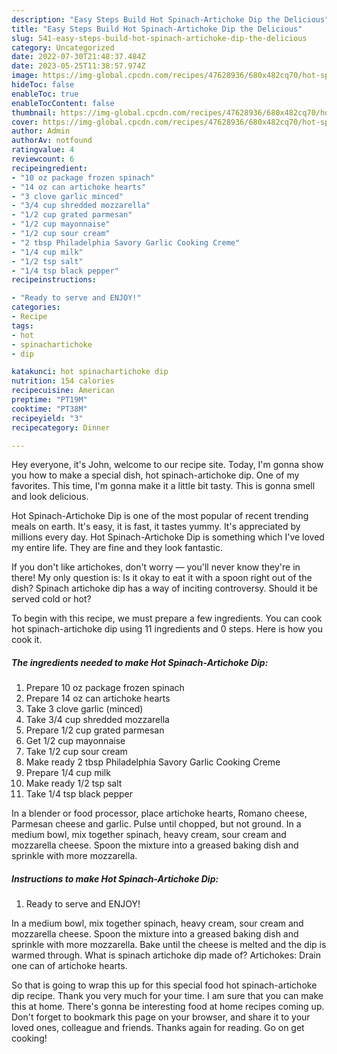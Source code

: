 ```yaml
---
description: "Easy Steps Build Hot Spinach-Artichoke Dip the Delicious"
title: "Easy Steps Build Hot Spinach-Artichoke Dip the Delicious"
slug: 541-easy-steps-build-hot-spinach-artichoke-dip-the-delicious
category: Uncategorized
date: 2022-07-30T21:48:37.484Z
date: 2023-05-25T11:38:57.974Z
image: https://img-global.cpcdn.com/recipes/47628936/680x482cq70/hot-spinach-artichoke-dip-recipe-main-photo.jpg
hideToc: false
enableToc: true
enableTocContent: false
thumbnail: https://img-global.cpcdn.com/recipes/47628936/680x482cq70/hot-spinach-artichoke-dip-recipe-main-photo.jpg
cover: https://img-global.cpcdn.com/recipes/47628936/680x482cq70/hot-spinach-artichoke-dip-recipe-main-photo.jpg
author: Admin
authorAv: notfound
ratingvalue: 4
reviewcount: 6
recipeingredient:
- "10 oz package frozen spinach"
- "14 oz can artichoke hearts"
- "3 clove garlic minced"
- "3/4 cup shredded mozzarella"
- "1/2 cup grated parmesan"
- "1/2 cup mayonnaise"
- "1/2 cup sour cream"
- "2 tbsp Philadelphia Savory Garlic Cooking Creme"
- "1/4 cup milk"
- "1/2 tsp salt"
- "1/4 tsp black pepper"
recipeinstructions:

- "Ready to serve and ENJOY!"
categories:
- Recipe
tags:
- hot
- spinachartichoke
- dip

katakunci: hot spinachartichoke dip 
nutrition: 154 calories
recipecuisine: American
preptime: "PT19M"
cooktime: "PT38M"
recipeyield: "3"
recipecategory: Dinner

---
```



Hey everyone, it's John, welcome to our recipe site. Today, I'm gonna show you how to make a special dish, hot spinach-artichoke dip. One of my favorites. This time, I'm gonna make it a little bit tasty. This is gonna smell and look delicious.

Hot Spinach-Artichoke Dip is one of the most popular of recent trending meals on earth. It's easy, it is fast, it tastes yummy. It's appreciated by millions every day. Hot Spinach-Artichoke Dip is something which I've loved my entire life. They are fine and they look fantastic.

If you don&#39;t like artichokes, don&#39;t worry — you&#39;ll never know they&#39;re in there! My only question is: Is it okay to eat it with a spoon right out of the dish? Spinach artichoke dip has a way of inciting controversy. Should it be served cold or hot?


To begin with this recipe, we must prepare a few ingredients. You can cook hot spinach-artichoke dip using 11 ingredients and 0 steps. Here is how you cook it.

<!--inarticleads1-->

##### The ingredients needed to make Hot Spinach-Artichoke Dip:

1. Prepare 10 oz package frozen spinach
1. Prepare 14 oz can artichoke hearts
1. Take 3 clove garlic (minced)
1. Take 3/4 cup shredded mozzarella
1. Prepare 1/2 cup grated parmesan
1. Get 1/2 cup mayonnaise
1. Take 1/2 cup sour cream
1. Make ready 2 tbsp Philadelphia Savory Garlic Cooking Creme
1. Prepare 1/4 cup milk
1. Make ready 1/2 tsp salt
1. Take 1/4 tsp black pepper


In a blender or food processor, place artichoke hearts, Romano cheese, Parmesan cheese and garlic. Pulse until chopped, but not ground. In a medium bowl, mix together spinach, heavy cream, sour cream and mozzarella cheese. Spoon the mixture into a greased baking dish and sprinkle with more mozzarella. 

<!--inarticleads2-->

##### Instructions to make Hot Spinach-Artichoke Dip:


1. Ready to serve and ENJOY!

In a medium bowl, mix together spinach, heavy cream, sour cream and mozzarella cheese. Spoon the mixture into a greased baking dish and sprinkle with more mozzarella. Bake until the cheese is melted and the dip is warmed through. What is spinach artichoke dip made of? Artichokes: Drain one can of artichoke hearts. 

So that is going to wrap this up for this special food hot spinach-artichoke dip recipe. Thank you very much for your time. I am sure that you can make this at home. There's gonna be interesting food at home recipes coming up. Don't forget to bookmark this page on your browser, and share it to your loved ones, colleague and friends. Thanks again for reading. Go on get cooking!

